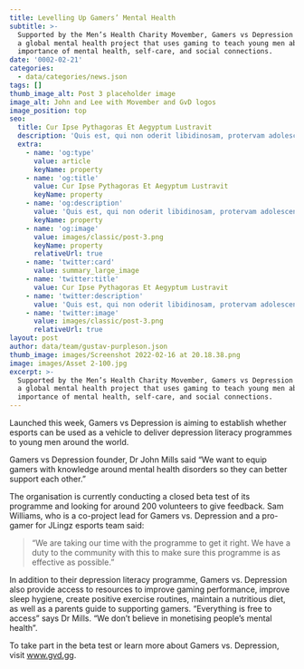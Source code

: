 ```yaml
---
title: Levelling Up Gamers’ Mental Health
subtitle: >-
  Supported by the Men’s Health Charity Movember, Gamers vs Depression (GVD) is
  a global mental health project that uses gaming to teach young men about the
  importance of mental health, self-care, and social connections.
date: '0002-02-21'
categories:
  - data/categories/news.json
tags: []
thumb_image_alt: Post 3 placeholder image
image_alt: John and Lee with Movember and GvD logos
image_position: top
seo:
  title: Cur Ipse Pythagoras Et Aegyptum Lustravit
  description: 'Quis est, qui non oderit libidinosam, protervam adolescentiam'
  extra:
    - name: 'og:type'
      value: article
      keyName: property
    - name: 'og:title'
      value: Cur Ipse Pythagoras Et Aegyptum Lustravit
      keyName: property
    - name: 'og:description'
      value: 'Quis est, qui non oderit libidinosam, protervam adolescentiam'
      keyName: property
    - name: 'og:image'
      value: images/classic/post-3.png
      keyName: property
      relativeUrl: true
    - name: 'twitter:card'
      value: summary_large_image
    - name: 'twitter:title'
      value: Cur Ipse Pythagoras Et Aegyptum Lustravit
    - name: 'twitter:description'
      value: 'Quis est, qui non oderit libidinosam, protervam adolescentiam'
    - name: 'twitter:image'
      value: images/classic/post-3.png
      relativeUrl: true
layout: post
author: data/team/gustav-purpleson.json
thumb_image: images/Screenshot 2022-02-16 at 20.18.38.png
image: images/Asset 2-100.jpg
excerpt: >-
  Supported by the Men’s Health Charity Movember, Gamers vs Depression (GVD) is
  a global mental health project that uses gaming to teach young men about the
  importance of mental health, self-care, and social connections.
---
```

Launched this week, Gamers vs Depression is aiming to establish whether esports can be used as a vehicle to deliver depression literacy programmes to young men around the world.

Gamers vs Depression founder, Dr John Mills said “We want to equip gamers with knowledge around mental health disorders so they can better support each other.”

The organisation is currently conducting a closed beta test of its programme and looking for around 200 volunteers to give feedback. Sam Williams, who is a co-project lead for Gamers vs. Depression and a pro-gamer for JLingz esports team said:

> “We are taking our time with the programme to get it right. We have a duty to the community with this to make sure this programme is as effective as possible.”

In addition to their depression literacy programme, Gamers vs. Depression also provide access to resources to improve gaming performance, improve sleep hygiene, create positive exercise routines, maintain a nutritious diet, as well as a parents guide to supporting gamers. “Everything is free to access” says Dr Mills. “We don’t believe in monetising people’s mental health”.

To take part in the beta test or learn more about Gamers vs. Depression, visit www.gvd.gg.
